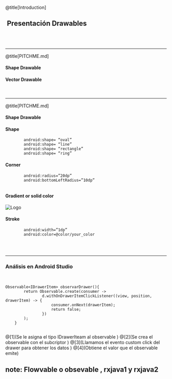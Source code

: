 @title[Introduction]

##  <span class="gold">Presentación Drawables </span>

<br>
<br>


---

@title[PITCHME.md]

####   <span class="gold"></span>
#### Shape Drawable
#### Vector Drawable
<br>
<span class="aside"></span>

---
@title[PITCHME.md]

#### Shape Drawable <span class="gold"></span>
#### Shape
```     
        android:shape= “oval”
        android:shape= “line”
        android:shape= “rectangle”
        android:shape= “ring”
```
#### Corner
```
        android:radius=”20dp”
        android:bottomLeftRadius=”10dp”
    
```
#### Gradient or solid color
![Logo](https://i.stack.imgur.com/1Eb5w.jpg)
<br>
#### Stroke 
```
        android:width=”1dp”
        android:color=@color/your_color  
    
```

<br>
<span class="aside"></span>

---

### <span class="gold">Análisis en Android Studio</span>

<br>

```
Observable<IDrawerItem> observarDrawer(){
        return Observable.create(consumer ->
                d.withOnDrawerItemClickListener((view, position, drawerItem) -> {
                    consumer.onNext(drawerItem);
                    return false;
                })
        );
    }
    
```
@[1](Se le asigna el tipo IDrawerIteam al observable  )
@[2](Se crea el observable con el subcriptor )
@[3](Llamamos el evento custom click del drawer para obtener los datos    )
@[4](Obtiene el valor que el observable emite)

note: Flowvable o obsevable , rxjava1 y rxjava2
---

